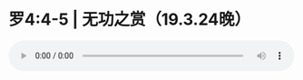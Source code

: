 # 罗4:4-5 | 无功之赏（19.3.24晚）

<audio style="width: 100%;" preload="false" controls controlslist="nodownload"><source src="http://file.simai.life/audio/mp3/old/27461.mp3" type="audio/mpeg">Your browser does not support the audio element.</audio>


